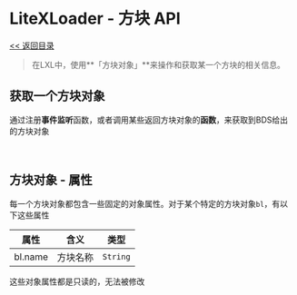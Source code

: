 # LiteXLoader - 方块 API

[<< 返回目录](README.md)

> 在LXL中，使用**「方块对象」**来操作和获取某一个方块的相关信息。

## 获取一个方块对象

通过注册**事件监听**函数，或者调用某些返回方块对象的**函数**，来获取到BDS给出的方块对象  

<br>


## 方块对象 - 属性

每一个方块对象都包含一些固定的对象属性。对于某个特定的方块对象`bl`，有以下这些属性

| 属性    | 含义     | 类型     |
| ------- | -------- | -------- |
| bl.name | 方块名称 | `String` |

这些对象属性都是只读的，无法被修改

<br>